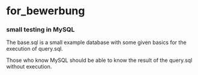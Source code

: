 # for_bewerbung

### small testing in MySQL

The base.sql is a small example database with some given basics for the execution of query.sql.

Those who know MySQL should be able to know the result of the query.sql without execution.
